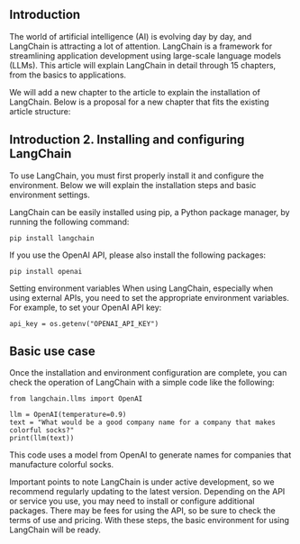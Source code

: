 ## Introduction
The world of artificial intelligence (AI) is evolving day by day, and LangChain is attracting a lot of attention. LangChain is a framework for streamlining application development using large-scale language models (LLMs). This article will explain LangChain in detail through 15 chapters, from the basics to applications.

We will add a new chapter to the article to explain the installation of LangChain. Below is a proposal for a new chapter that fits the existing article structure:


## Introduction 2. Installing and configuring LangChain
To use LangChain, you must first properly install it and configure the environment. Below we will explain the installation steps and basic environment settings.

LangChain can be easily installed using pip, a Python package manager, by running the following command:
```
pip install langchain
```
If you use the OpenAI API, please also install the following packages:
```
pip install openai
```

Setting environment variables
When using LangChain, especially when using external APIs, you need to set the appropriate environment variables. For example, to set your OpenAI API key:
```
api_key = os.getenv("OPENAI_API_KEY")
```

## Basic use case
Once the installation and environment configuration are complete, you can check the operation of LangChain with a simple code like the following:
```
from langchain.llms import OpenAI

llm = OpenAI(temperature=0.9)
text = "What would be a good company name for a company that makes colorful socks?"
print(llm(text))
```



This code uses a model from OpenAI to generate names for companies that manufacture colorful socks.

Important points to note
LangChain is under active development, so we recommend regularly updating to the latest version.
Depending on the API or service you use, you may need to install or configure additional packages.
There may be fees for using the API, so be sure to check the terms of use and pricing.
With these steps, the basic environment for using LangChain will be ready.
